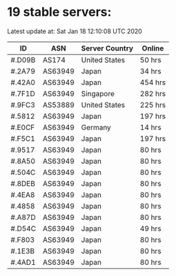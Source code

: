 # 19 stable servers:

Latest update at: Sat Jan 18 12:10:08 UTC 2020

| ID | ASN | Server Country | Online |
| -- | --- | -------------- | ------ |
| #.D09B | AS174 | United States | 50 hrs |
| #.2A79 | AS63949 | Japan | 34 hrs |
| #.42A0 | AS63949 | Japan | 454 hrs |
| #.7F1D | AS63949 | Singapore | 282 hrs |
| #.9FC3 | AS53889 | United States | 225 hrs |
| #.5812 | AS63949 | Japan | 197 hrs |
| #.E0CF | AS63949 | Germany | 14 hrs |
| #.F5C1 | AS63949 | Japan | 197 hrs |
| #.9517 | AS63949 | Japan | 80 hrs |
| #.8A50 | AS63949 | Japan | 80 hrs |
| #.504C | AS63949 | Japan | 80 hrs |
| #.8DEB | AS63949 | Japan | 80 hrs |
| #.4EA8 | AS63949 | Japan | 80 hrs |
| #.4858 | AS63949 | Japan | 80 hrs |
| #.A87D | AS63949 | Japan | 80 hrs |
| #.D54C | AS63949 | Japan | 49 hrs |
| #.F803 | AS63949 | Japan | 80 hrs |
| #.1E3B | AS63949 | Japan | 80 hrs |
| #.4AD1 | AS63949 | Japan | 80 hrs |

